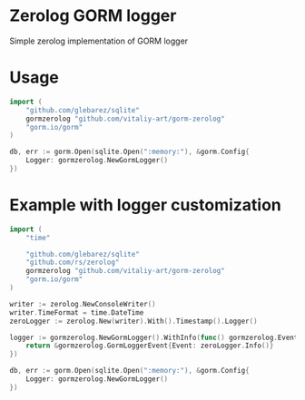 # Zerolog GORM logger
Simple zerolog implementation of GORM logger

# Usage

```go
import (
	"github.com/glebarez/sqlite"
	gormzerolog "github.com/vitaliy-art/gorm-zerolog"
	"gorm.io/gorm"
)

db, err := gorm.Open(sqlite.Open(":memory:"), &gorm.Config{
    Logger: gormzerolog.NewGormLogger()
})
```

# Example with logger customization

```go
import (
	"time"

	"github.com/glebarez/sqlite"
	"github.com/rs/zerolog"
	gormzerolog "github.com/vitaliy-art/gorm-zerolog"
	"gorm.io/gorm"
)

writer := zerolog.NewConsoleWriter()
writer.TimeFormat = time.DateTime
zeroLogger := zerolog.New(writer).With().Timestamp().Logger()

logger := gormzerolog.NewGormLogger().WithInfo(func() gormzerolog.Event {
    return &gormzerolog.GormLoggerEvent{Event: zeroLogger.Info()}
})

db, err := gorm.Open(sqlite.Open(":memory:"), &gorm.Config{
    Logger: gormzerolog.NewGormLogger()
})
```
